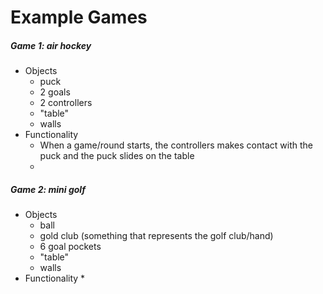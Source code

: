 # Example Games

##### Game 1: air hockey
* Objects
  * puck
  * 2 goals
  * 2 controllers
  * "table"
  * walls
* Functionality
  * When a game/round starts, the controllers makes contact with the puck and the puck slides on the table
  * 
##### Game 2: mini golf
* Objects
  * ball
  * gold club (something that represents the golf club/hand)
  * 6 goal pockets
  * "table"
  * walls
* Functionality
  * 